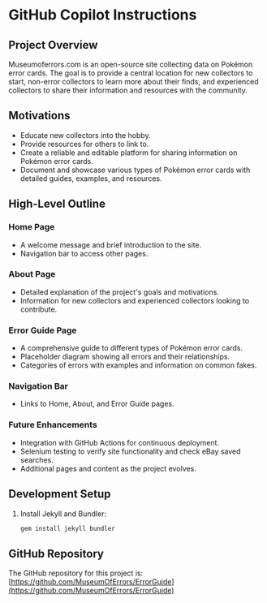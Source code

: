 # GitHub Copilot Instructions

## Project Overview

Museumoferrors.com is an open-source site collecting data on Pokémon error cards. The goal is to provide a central location for new collectors to start, non-error collectors to learn more about their finds, and experienced collectors to share their information and resources with the community.

## Motivations

- Educate new collectors into the hobby.
- Provide resources for others to link to.
- Create a reliable and editable platform for sharing information on Pokémon error cards.
- Document and showcase various types of Pokémon error cards with detailed guides, examples, and resources.

## High-Level Outline

### Home Page
- A welcome message and brief introduction to the site.
- Navigation bar to access other pages.

### About Page
- Detailed explanation of the project's goals and motivations.
- Information for new collectors and experienced collectors looking to contribute.

### Error Guide Page
- A comprehensive guide to different types of Pokémon error cards.
- Placeholder diagram showing all errors and their relationships.
- Categories of errors with examples and information on common fakes.

### Navigation Bar
- Links to Home, About, and Error Guide pages.

### Future Enhancements
- Integration with GitHub Actions for continuous deployment.
- Selenium testing to verify site functionality and check eBay saved searches.
- Additional pages and content as the project evolves.

## Development Setup

1. Install Jekyll and Bundler:
   ```sh
   gem install jekyll bundler
   ```

## GitHub Repository

The GitHub repository for this project is: [https://github.com/MuseumOfErrors/ErrorGuide](https://github.com/MuseumOfErrors/ErrorGuide)